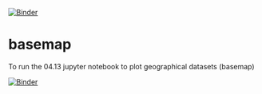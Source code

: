 [![Binder](https://mybinder.org/badge.svg)](https://mybinder.org/v2/gh/mgalland/basemap/master)

# basemap
To run the 04.13 jupyter notebook to plot geographical datasets (basemap)


[![Binder](https://mybinder.org/badge.svg)](https://mybinder.org/v2/gh/mgalland/basemap/basemap)